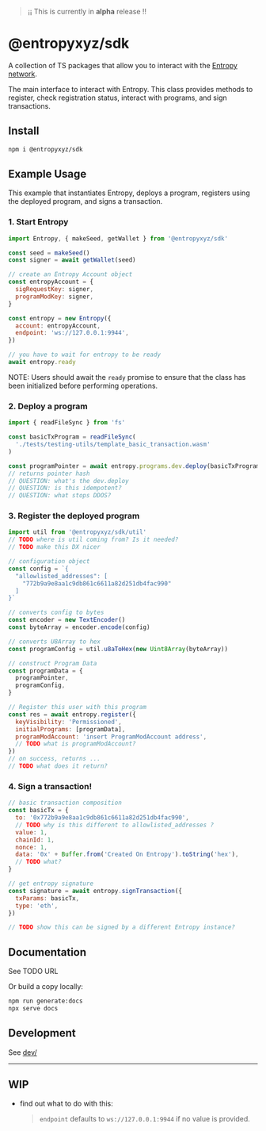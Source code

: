 > ¡¡ This is currently in **alpha** release !!

# @entropyxyz/sdk

A collection of TS packages that allow you to interact with the [Entropy
network](https://entropy.xyz).

The main interface to interact with Entropy. This class provides methods to
register, check registration status, interact with programs, and sign
transactions.

## Install

```bash
npm i @entropyxyz/sdk
```

## Example Usage

This example that instantiates Entropy, deploys a program, registers using the
deployed program, and signs a transaction.

### 1. Start Entropy

```js
import Entropy, { makeSeed, getWallet } from '@entropyxyz/sdk'

const seed = makeSeed()
const signer = await getWallet(seed)

// create an Entropy Account object
const entropyAccount = {
  sigRequestKey: signer,
  programModKey: signer,
}

const entropy = new Entropy({
  account: entropyAccount,
  endpoint: 'ws://127.0.0.1:9944',
})

// you have to wait for entropy to be ready
await entropy.ready
```

NOTE: Users should await the `ready` promise to ensure that the class has been
initialized before performing operations.

### 2. Deploy a program

```js
import { readFileSync } from 'fs'

const basicTxProgram = readFileSync(
  './tests/testing-utils/template_basic_transaction.wasm'
)

const programPointer = await entropy.programs.dev.deploy(basicTxProgram)
// returns pointer hash
// QUESTION: what's the dev.deploy
// QUESTION: is this idempotent?
// QUESTION: what stops DDOS?
```

### 3. Register the deployed program

```js
import util from '@entropyxyz/sdk/util'
// TODO where is util coming from? Is it needed?
// TODO make this DX nicer

// configuration object
const config = `{
  "allowlisted_addresses": [
    "772b9a9e8aa1c9db861c6611a82d251db4fac990"
  ]
}`

// converts config to bytes
const encoder = new TextEncoder()
const byteArray = encoder.encode(config)

// converts U8Array to hex
const programConfig = util.u8aToHex(new Uint8Array(byteArray))

// construct Program Data
const programData = {
  programPointer,
  programConfig,
}

// Register this user with this program
const res = await entropy.register({
  keyVisibility: 'Permissioned',
  initialPrograms: [programData],
  programModAccount: 'insert ProgramModAccount address',
  // TODO what is programModAccount?
})
// on success, returns ...
// TODO what does it return?
```

<!-- // TODO: NICER DX
const programData = {
  programPointer,
  programConfig: {
    allowlisted_addresses: [
      '772b9a9e8aa1c9db861c6611a82d251db4fac990'
    ]
  }
,
}

// Register this user with this program
await entropy.register({
  keyVisibility: 'Permissioned',
  initialPrograms: [programData],
  programModAccount: 'insert ProgramModAccount address'
})
// on success, returns TODO
-->

### 4. Sign a transaction!

```js
// basic transaction composition
const basicTx = {
  to: '0x772b9a9e8aa1c9db861c6611a82d251db4fac990',
  // TODO why is this different to allowlisted_addresses ?
  value: 1,
  chainId: 1,
  nonce: 1,
  data: '0x' + Buffer.from('Created On Entropy').toString('hex'),
  // TODO what?
}

// get entropy signature
const signature = await entropy.signTransaction({
  txParams: basicTx,
  type: 'eth',
})

// TODO show this can be signed by a different Entropy instance?
```

## Documentation

See TODO URL

Or build a copy locally:

```bash
npm run generate:docs
npx serve docs
```

## Development

See [dev/](./dev/README.md)

---

## WIP

- find out what to do with this:
  > `endpoint` defaults to `ws://127.0.0.1:9944` if no value is provided.
